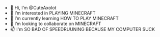 - 👋 Hi, I’m @CuteAxolot
- 👀 I’m interested in PLAYING MINECRAFT
- 🌱 I’m currently learning HOW TO PLAY MINECRAFT
- 💞️ I’m looking to collaborate on MINECRAFT
- 📫 I'm SO BAD OF SPEEDRUUNING BECAUSE MY COMPUTER SUCK

<!---
CuteAxolot/CuteAxolot is a ✨ special ✨ repository because its `README.md` (this file) appears on your GitHub profile.
You can click the Preview link to take a look at your changes.
--->
